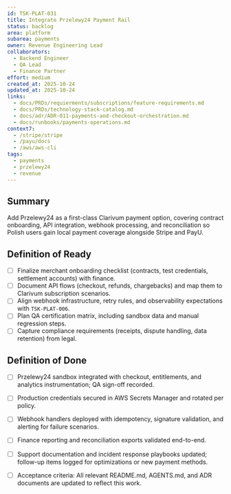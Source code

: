 ```yaml
---
id: TSK-PLAT-031
title: Integrate Przelewy24 Payment Rail
status: backlog
area: platform
subarea: payments
owner: Revenue Engineering Lead
collaborators:
  - Backend Engineer
  - QA Lead
  - Finance Partner
effort: medium
created_at: 2025-10-24
updated_at: 2025-10-24
links:
  - docs/PRDs/requierments/subscriptions/feature-requirements.md
  - docs/PRDs/technology-stack-catalog.md
  - docs/adr/ADR-011-payments-and-checkout-orchestration.md
  - docs/runbooks/payments-operations.md
context7:
  - /stripe/stripe
  - /payu/docs
  - /aws/aws-cli
tags:
  - payments
  - przelewy24
  - revenue
---
```


## Summary
Add Przelewy24 as a first-class Clarivum payment option, covering contract onboarding, API integration, webhook processing, and reconciliation so Polish users gain local payment coverage alongside Stripe and PayU.

## Definition of Ready
- [ ] Finalize merchant onboarding checklist (contracts, test credentials, settlement accounts) with finance.
- [ ] Document API flows (checkout, refunds, chargebacks) and map them to Clarivum subscription scenarios.
- [ ] Align webhook infrastructure, retry rules, and observability expectations with `TSK-PLAT-006`.
- [ ] Plan QA certification matrix, including sandbox data and manual regression steps.
- [ ] Capture compliance requirements (receipts, dispute handling, data retention) from legal.

## Definition of Done
- [ ] Przelewy24 sandbox integrated with checkout, entitlements, and analytics instrumentation; QA sign-off recorded.
- [ ] Production credentials secured in AWS Secrets Manager and rotated per policy.
- [ ] Webhook handlers deployed with idempotency, signature validation, and alerting for failure scenarios.
- [ ] Finance reporting and reconciliation exports validated end-to-end.
- [ ] Support documentation and incident response playbooks updated; follow-up items logged for optimizations or new payment methods.
- [ ] Acceptance criteria: All relevant README.md, AGENTS.md, and ADR documents are updated to reflect this work.

